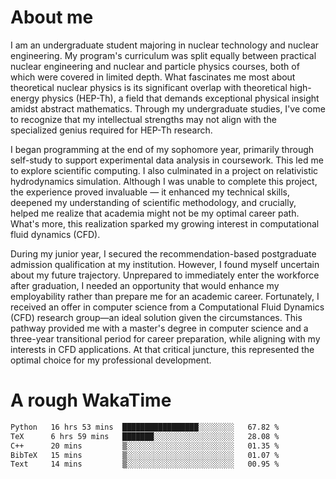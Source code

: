 # About me

I am an undergraduate student majoring in nuclear technology and nuclear engineering. My program's curriculum was split equally between practical nuclear engineering and nuclear and particle physics courses, both of which were covered in limited depth. What fascinates me most about theoretical nuclear physics is its significant overlap with theoretical high-energy physics (HEP-Th), a field that demands exceptional physical insight amidst abstract mathematics. Through my undergraduate studies, I've come to recognize that my intellectual strengths may not align with the specialized genius required for HEP-Th research.

I began programming at the end of my sophomore year, primarily through self-study to support experimental data analysis in coursework. This led me to explore scientific computing. I also culminated in a project on relativistic hydrodynamics simulation. Although I was unable to complete this project, the experience proved invaluable — it enhanced my technical skills, deepened my understanding of scientific methodology, and crucially, helped me realize that academia might not be my optimal career path. What's more, this realization sparked my growing interest in computational fluid dynamics (CFD).

During my junior year, I secured the recommendation-based postgraduate admission qualification at my institution. However, I found myself uncertain about my future trajectory. Unprepared to immediately enter the workforce after graduation, I needed an opportunity that would enhance my employability rather than prepare me for an academic career. Fortunately, I received an offer in computer science from a Computational Fluid Dynamics (CFD) research group—an ideal solution given the circumstances. This pathway provided me with a master's degree in computer science and a three-year transitional period for career preparation, while aligning with my interests in CFD applications. At that critical juncture, this represented the optimal choice for my professional development.

# A rough WakaTime

<!--START_SECTION:waka-->

```txt
Python   16 hrs 53 mins  █████████████████░░░░░░░░   67.82 %
TeX      6 hrs 59 mins   ███████░░░░░░░░░░░░░░░░░░   28.08 %
C++      20 mins         ▒░░░░░░░░░░░░░░░░░░░░░░░░   01.35 %
BibTeX   15 mins         ▒░░░░░░░░░░░░░░░░░░░░░░░░   01.07 %
Text     14 mins         ▒░░░░░░░░░░░░░░░░░░░░░░░░   00.95 %
```

<!--END_SECTION:waka-->
